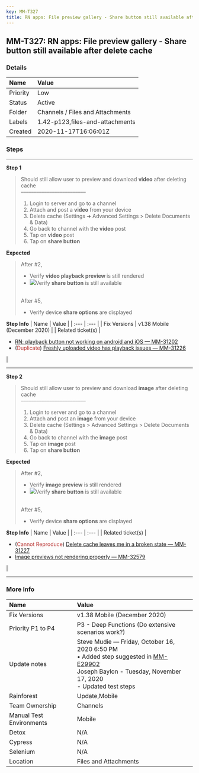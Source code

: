 ```yaml
---
key: MM-T327
title: RN apps: File preview gallery - Share button still available after delete cache
---
```


## MM-T327: RN apps: File preview gallery - Share button still available after delete cache

### Details

| Name     | Value                            |
| :------- | :------------------------------- |
| Priority | Low                              |
| Status   | Active                           |
| Folder   | Channels / Files and Attachments |
| Labels   | 1.42-p123,files-and-attachments  |
| Created  | 2020-11-17T16:06:01Z             |

### Steps

<hr/>

**Step 1**

> <article>Should still allow user to preview and download <strong>video</strong> after deleting cache<br />–––––––––––––––––––––––––<ol><li><span>Login to server and go to a channel</span></li><li><span>Attach and post a <strong>video</strong> from your device</span></li><li><span>Delete cache (Settings ➜ Advanced Settings &gt; Delete Documents &amp; Data)</span></li><li><span>Go back to channel with the <strong>video</strong> post</span></li><li><span>Tap on <strong>video</strong> post</span></li><li><span><span>Tap on <strong>share button</strong></span></span></li></ol></article>

**Expected**

> <article>After #2,<ul><li>Verify <strong>video playback preview </strong>is still rendered</li><li><img src="https://smartbear-tm4j-prod-us-west-2-attachment-rich-text.s3.us-west-2.amazonaws.com/embedded-f3277290f945470c4add5d21ef3dc7ca7b74388fc7152bfb6b99ae58c66a95a8-1605627811975-1605627811975.png" class="fr-fic fr-dii" />Verify <strong>share button</strong> is still available</li></ul><br />After #5,<ul><li>Verify device <strong>share options</strong> are displayed</li></ul></article>

**Step Info**
| Name | Value |
| :--- | :--- |
| Fix Versions | v1.38 Mobile (December 2020) |
| Related ticket(s) | <ul><li><a href="https://mattermost.atlassian.net/browse/MM-31202">RN: playback button not working on android and iOS — MM-31202</a></li><li>(<span style="color:rgb(184, 49, 47)">Duplicate</span>) <a href="https://mattermost.atlassian.net/browse/MM-31226">Freshly uploaded video has playback issues — MM-31226</a></li></ul> |

<hr/>

**Step 2**

> <article>Should still allow user to preview and download <strong>image</strong> after deleting cache<br />–––––––––––––––––––––––––<ol><li><span>Login to server and go to a channel</span></li><li><span>Attach and post an <strong>image</strong> from your device</span></li><li><span>Delete cache (Settings &gt; Advanced Settings &gt; Delete Documents &amp; Data)</span></li><li><span>Go back to channel with the <strong>image</strong> post</span></li><li><span>Tap on <strong>image</strong> post</span></li><li><span><span>Tap on <strong>share button</strong></span></span></li></ol></article>

**Expected**

> <article>After #2,<ul><li>Verify <strong>image preview</strong> is still rendered</li><li><img src="https://smartbear-tm4j-prod-us-west-2-attachment-rich-text.s3.us-west-2.amazonaws.com/embedded-f3277290f945470c4add5d21ef3dc7ca7b74388fc7152bfb6b99ae58c66a95a8-1605627811975-1605627811975.png" class="fr-fic fr-dii" />Verify <strong>share button</strong> is still available</li></ul><br />After #5,<ul><li>Verify device <strong>share options</strong> are displayed</li></ul></article>

**Step Info**
| Name | Value |
| :--- | :--- |
| Related ticket(s) | <ul><li>(<span style="color:rgb(184, 49, 47)">Cannot Reproduce</span>) <a href="https://mattermost.atlassian.net/browse/MM-31227">Delete cache leaves me in a broken state — MM-31227</a></li><li><a href="https://mattermost.atlassian.net/browse/MM-32579">Image previews not rendering properly — MM-32579</a></li></ul> |

<hr/>

### More Info

| Name                     | Value                                                                                                                                                                                                                                                                                                                                                                    |
| :----------------------- | :----------------------------------------------------------------------------------------------------------------------------------------------------------------------------------------------------------------------------------------------------------------------------------------------------------------------------------------------------------------------- |
| Fix Versions             | v1.38 Mobile (December 2020)                                                                                                                                                                                                                                                                                                                                             |
| Priority P1 to P4        | P3 - Deep Functions (Do extensive scenarios work?)                                                                                                                                                                                                                                                                                                                       |
| Update notes             | Steve Mudie — Friday, October 16, 2020 6:50 PM<br />• Added step suggested in <a href="https://mattermost.atlassian.net/projects/MM?selectedItem=com.atlassian.plugins.atlassian-connect-plugin:com.kanoah.test-manager__main-project-page#!/testPlayer/testExecution/MM-E29902">MM-E29902</a><br />Joseph Baylon - Tuesday, November 17, 2020<br />- Updated test steps |
| Rainforest               | Update,Mobile                                                                                                                                                                                                                                                                                                                                                            |
| Team Ownership           | Channels                                                                                                                                                                                                                                                                                                                                                                 |
| Manual Test Environments | Mobile                                                                                                                                                                                                                                                                                                                                                                   |
| Detox                    | N/A                                                                                                                                                                                                                                                                                                                                                                      |
| Cypress                  | N/A                                                                                                                                                                                                                                                                                                                                                                      |
| Selenium                 | N/A                                                                                                                                                                                                                                                                                                                                                                      |
| Location                 | Files and Attachments                                                                                                                                                                                                                                                                                                                                                    |
